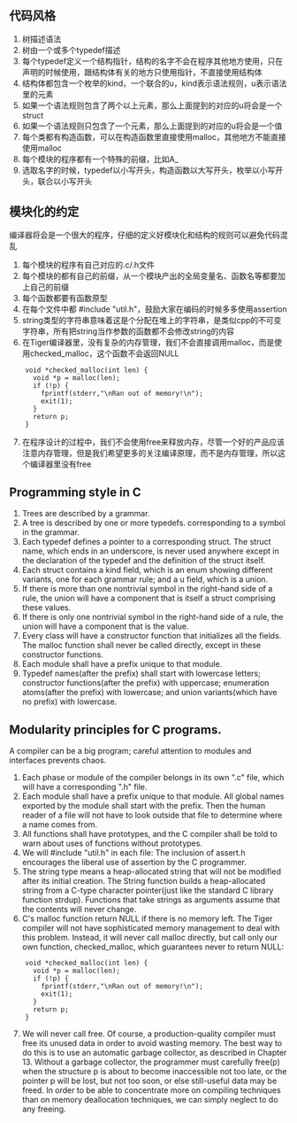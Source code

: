 ## 代码风格
1. 树描述语法
2. 树由一个或多个typedef描述
3. 每个typedef定义一个结构指针，结构的名字不会在程序其他地方使用，只在声明的时候使用，跟结构体有关的地方只使用指针，不直接使用结构体
4. 结构体都包含一个枚举的kind，一个联合的u，kind表示语法规则，u表示语法里的元素
5. 如果一个语法规则包含了两个以上元素，那么上面提到的对应的u将会是一个struct
6. 如果一个语法规则只包含了一个元素，那么上面提到的对应的u将会是一个值
7. 每个类都有构造函数，可以在构造函数里直接使用malloc，其他地方不能直接使用malloc
8. 每个模块的程序都有一个特殊的前缀，比如A_
9. 选取名字的时候，typedef以小写开头，构造函数以大写开头，枚举以小写开头，联合以小写开头

## 模块化的约定
编译器将会是一个很大的程序，仔细的定义好模块化和结构的规则可以避免代码混乱
1. 每个模块的程序有自己对应的.c/.h文件
2. 每个模块的都有自己的前缀，从一个模块产出的全局变量名、函数名等都要加上自己的前缀
3. 每个函数都要有函数原型
4. 在每个文件中都 #include "util.h"，鼓励大家在编码的时候多多使用assertion
5. string类型的字符串意味着这是个分配在堆上的字符串，是类似cpp的不可变字符串，所有把string当作参数的函数都不会修改string的内容
6. 在Tiger编译器里，没有复杂的内存管理，我们不会直接调用malloc，而是使用checked_malloc，这个函数不会返回NULL
```
    void *checked_malloc(int len) {
      void *p = malloc(len);
      if (!p) {
        fprintf(stderr,"\nRan out of memory!\n");
        exit(1);
      }
      return p;
    }
```
7. 在程序设计的过程中，我们不会使用free来释放内存，尽管一个好的产品应该注意内存管理，但是我们希望更多的关注编译原理，而不是内存管理，所以这个编译器里没有free

## Programming style in C
1. Trees are described by a grammar.
2. A tree is described by one or more typedefs. corresponding to a symbol in the grammar.
3. Each typedef defines a pointer to a corresponding struct. The struct name, which ends in an underscore, is never used anywhere except in the declaration of the typedef and the definition of the struct itself.
4. Each struct contains a kind field, which is an enum showing different variants, one for each grammar rule; and a u field, which is a union.
5. If there is more than one nontrivial symbol in the right-hand side of a rule, the union will have a component that is itself a struct comprising these values.
6. If there is only one nontrivial symbol in the right-hand side of a rule, the union will have a component that is the value.
7. Every class will have a constructor function that initializes all the fields. The malloc function shall never be called directly, except in these constructor functions.
8. Each module shall have a prefix unique to that module.
9. Typedef names(after the prefix) shall start with lowercase letters; constructor functions(after the prefix) with uppercase; enumeration atoms(after the prefix) with lowercase; and union variants(which have no prefix) with lowercase.

## Modularity principles for C programs.
A compiler can be a big program; careful attention to modules and interfaces prevents chaos.
1. Each phase or module of the compiler belongs in its own ".c" file, which will have a corresponding ".h" file.
2. Each module shall have a prefix unique to that module. All global names exported by the module shall start with the prefix. Then the human reader of a file will not have to look outside that file to determine where a name comes from.
3. All functions shall have prototypes, and the C compiler shall be told to warn about uses of functions without prototypes.
4. We will #include "util.h" in each file:
The inclusion of assert.h encourages the liberal use of assertion by the C programmer.
5. The string type means a heap-allocated string that will not be modified after its initial creation. The String function builds a heap-allocated string from a C-type character pointer(just like the standard C library function strdup). Functions that take strings as arguments assume that the contents will never change.
6. C's malloc function return NULL if there is no memory left. The Tiger compiler will not have sophisticated memory management to deal with this problem. Instead, it will never call malloc directly, but call only our own function, checked_malloc, which guarantees never to return NULL:
```
    void *checked_malloc(int len) {
      void *p = malloc(len);
      if (!p) {
        fprintf(stderr,"\nRan out of memory!\n");
        exit(1);
      }
      return p;
    }
```
7. We will never call free. Of course, a production-quality compiler must free its unused data in order to avoid wasting memory. The best way to do this is to use an automatic garbage collector, as described in Chapter 13. Without a garbage collector, the programmer must carefully free(p) when the structure p is about to become inaccessible not too late, or the pointer p will be lost, but not too soon, or else still-useful data may be freed. In order to be able to concentrate more on compiling techniques than on memory deallocation techniques, we can simply neglect to do any freeing.
